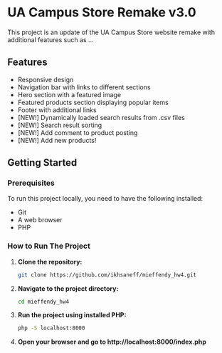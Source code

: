 # UA Campus Store Remake v3.0

This project is an update of the UA Campus Store website remake with additional features such as ...

## Features
- Responsive design
- Navigation bar with links to different sections
- Hero section with a featured image
- Featured products section displaying popular items
- Footer with additional links
- [NEW!] Dynamically loaded search results from .csv files
- [NEW!] Search result sorting
- [NEW!] Add comment to product posting
- [NEW!] Add new products!

## Getting Started

### Prerequisites
To run this project locally, you need to have the following installed:
- Git
- A web browser
- PHP

### How to Run The Project

1. **Clone the repository:**
    ```bash
    git clone https://github.com/ikhsaneff/mieffendy_hw4.git
    ```

2. **Navigate to the project directory:**
    ```bash
    cd mieffendy_hw4
    ```

3. **Run the project using installed PHP:**
    ```bash
    php -S localhost:8000
    ```

4. **Open your browser and go to http://localhost:8000/index.php**
